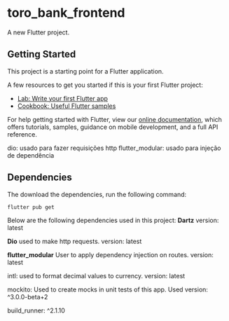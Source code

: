 # toro_bank_frontend

A new Flutter project.

## Getting Started

This project is a starting point for a Flutter application.

A few resources to get you started if this is your first Flutter project:

- [Lab: Write your first Flutter app](https://flutter.dev/docs/get-started/codelab)
- [Cookbook: Useful Flutter samples](https://flutter.dev/docs/cookbook)

For help getting started with Flutter, view our
[online documentation](https://flutter.dev/docs), which offers tutorials,
samples, guidance on mobile development, and a full API reference.

dio: usado para fazer requisições http
flutter_modular: usado para injeção de dependência

## Dependencies

The download the dependencies, run the following command:

```
flutter pub get
```

Below are the following dependencies used in this project:
**Dartz**
version: latest

**Dio**
used to make http requests.
version: latest

**flutter_modular**
User to apply dependency injection on routes.
version: latest

intl:
used to format decimal values to currency.
version: latest

mockito:
Used to create mocks in unit tests of this app.
Used version: ^3.0.0-beta+2

build_runner: ^2.1.10
